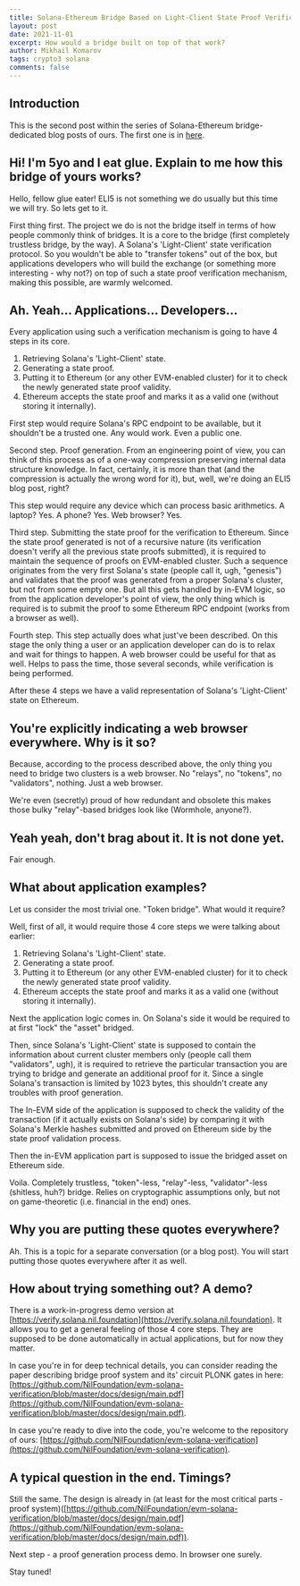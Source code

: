 ```yaml
---
title: Solana-Ethereum Bridge Based on Light-Client State Proof Verification.
layout: post
date: 2021-11-01
excerpt: How would a bridge built on top of that work?
author: Mikhail Komarov
tags: crypto3 solana 
comments: false
---
```


## Introduction

This is the second post within the series of Solana-Ethereum bridge-dedicated blog posts of ours. 
The first one is in [here](https://blog.nil.foundation/2021/10/14/solana-ethereum-bridge.html).

## Hi! I'm 5yo and I eat glue. Explain to me how this bridge of yours works?

Hello, fellow glue eater! ELI5 is not something we do usually but this time we
will try. So lets get to it.

First thing first. The project we do is not the bridge itself in terms of how
people commonly think of bridges. It is a core to the bridge (first completely
trustless bridge, by the way). A Solana's 'Light-Client' state verification protocol. 
So you wouldn't be able to "transfer tokens" out of the box, but applications 
developers who will build the exchange (or something more interesting - why not?)
on top of such a state proof verification mechanism, making this possible, are 
warmly welcomed.

## Ah. Yeah... Applications... Developers...

Every application using such a verification mechanism is going to have 4 steps 
in its core.

1. Retrieving Solana's 'Light-Client' state.
2. Generating a state proof.
3. Putting it to Ethereum (or any other EVM-enabled cluster) for it to check the
   newly generated state proof validity.
4. Ethereum accepts the state proof and marks it as a valid one (without storing
   it internally).

First step would require Solana's RPC endpoint to be available, but it shouldn't
be a trusted one. Any would work. Even a public one.

Second step. Proof generation. From an engineering point of view, you can think of
this process as of a one-way compression preserving internal data structure
knowledge. In fact, certainly, it is more than that (and the compression is
actually the wrong word for it), but, well, we're doing an ELI5 blog post, right?

This step would require any device which can process basic arithmetics. A
laptop? Yes. A phone? Yes. Web browser? Yes.

Third step. Submitting the state proof for the verification to Ethereum. Since
the state proof generated is not of a recursive nature (its verification doesn't 
verify all the previous state proofs submitted), it is required to maintain the
sequence of proofs on EVM-enabled cluster. Such a sequence originates from the
very first Solana's state (people call it, ugh, "genesis") and validates that
the proof was generated from a proper Solana's cluster, but not from some empty
one. But all this gets handled by in-EVM logic, so from the application
developer's point of view, the only thing which is required is to submit the
proof to some Ethereum RPC endpoint (works from a browser as well).

Fourth step. This step actually does what just've been described. On this stage
the only thing a user or an application developer can do is to relax and wait
for things to happen. A web browser could be useful for that as well. Helps to 
pass the time, those several seconds, while verification is being performed.

After these 4 steps we have a valid representation of Solana's 'Light-Client'
state on Ethereum.

## You're explicitly indicating a web browser everywhere. Why is it so?

Because, according to the process described above, the only thing you need to
bridge two clusters is a web browser. No "relays", no "tokens", no "validators", 
nothing. Just a web browser.

We're even (secretly) proud of how redundant and obsolete this makes those bulky 
"relay"-based bridges look like (Wormhole, anyone?).

## Yeah yeah, don't brag about it. It is not done yet.

Fair enough.

## What about application examples?

Let us consider the most trivial one. "Token bridge". What would it require?

Well, first of all, it would require those 4 core steps we were talking
about earlier:

1. Retrieving Solana's 'Light-Client' state.
2. Generating a state proof.
3. Putting it to Ethereum (or any other EVM-enabled cluster) for it to check the
   newly generated state proof validity.
4. Ethereum accepts the state proof and marks it as a valid one (without storing
   it internally).

Next the application logic comes in. On Solana's side it would be required to at
first "lock" the "asset" bridged.

Then, since Solana's 'Light-Client' state is supposed to contain the information
about current cluster members only (people call them "validators", ugh), it is 
required to retrieve the particular transaction you are trying to bridge and
generate an additional proof for it. Since a single Solana's transaction is
limited by 1023 bytes, this shouldn't create any troubles with proof generation.

The In-EVM side of the application is supposed to check the validity of the transaction 
(if it actually exists on Solana's side) by comparing it with Solana's Merkle 
hashes submitted and proved on Ethereum side by the state proof validation process.

Then the in-EVM application part is supposed to issue the bridged asset on
Ethereum side.

Voila. Completely trustless, "token"-less, "relay"-less, "validator"-less
(shitless, huh?) bridge. Relies on cryptographic assumptions only, but not on
game-theoretic (i.e. financial in the end) ones.

## Why you are putting these quotes everywhere?

Ah. This is a topic for a separate conversation (or a blog post). You will start 
putting those quotes everywhere after it as well.

## How about trying something out? A demo?

There is a work-in-progress demo version at
[https://verify.solana.nil.foundation](https://verify.solana.nil.foundation). 
It allows you to get a general feeling of those 4 core steps. They are supposed to 
be done automatically in actual applications, but for now they matter.

In case you're in for deep technical details, you can consider reading the paper
describing bridge proof system and its' circuit PLONK gates in here: 
[https://github.com/NilFoundation/evm-solana-verification/blob/master/docs/design/main.pdf](https://github.com/NilFoundation/evm-solana-verification/blob/master/docs/design/main.pdf).

In case you're ready to dive into the code, you're welcome to the repository of
ours: [https://github.com/NilFoundation/evm-solana-verification](https://github.com/NilFoundation/evm-solana-verification).

## A typical question in the end. Timings?

Still the same. The design is already in (at least for the most critical parts -
proof system)([https://github.com/NilFoundation/evm-solana-verification/blob/master/docs/design/main.pdf](https://github.com/NilFoundation/evm-solana-verification/blob/master/docs/design/main.pdf)).

Next step - a proof generation process demo. In browser one surely.

Stay tuned!
